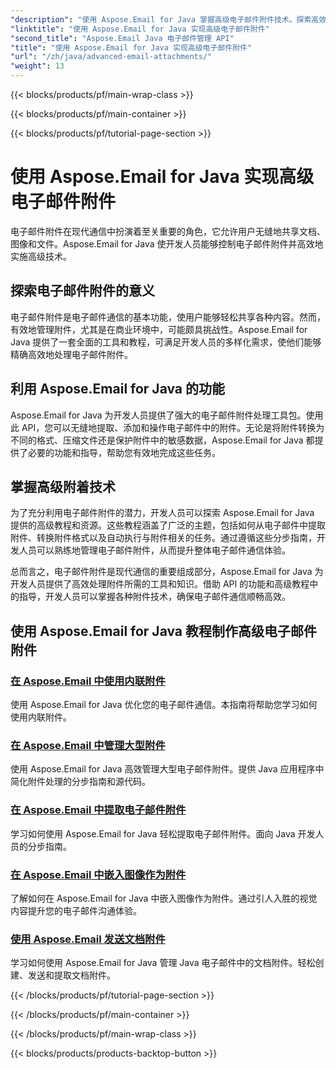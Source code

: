 ```yaml
---
"description": "使用 Aspose.Email for Java 掌握高级电子邮件附件技术。探索高效处理附件的教程。"
"linktitle": "使用 Aspose.Email for Java 实现高级电子邮件附件"
"second_title": "Aspose.Email Java 电子邮件管理 API"
"title": "使用 Aspose.Email for Java 实现高级电子邮件附件"
"url": "/zh/java/advanced-email-attachments/"
"weight": 13
---
```


{{< blocks/products/pf/main-wrap-class >}}

{{< blocks/products/pf/main-container >}}

{{< blocks/products/pf/tutorial-page-section >}}

# 使用 Aspose.Email for Java 实现高级电子邮件附件


电子邮件附件在现代通信中扮演着至关重要的角色，它允许用户无缝地共享文档、图像和文件。Aspose.Email for Java 使开发人员能够控制电子邮件附件并高效地实施高级技术。

## 探索电子邮件附件的意义

电子邮件附件是电子邮件通信的基本功能，使用户能够轻松共享各种内容。然而，有效地管理附件，尤其是在商业环境中，可能颇具挑战性。Aspose.Email for Java 提供了一套全面的工具和教程，可满足开发人员的多样化需求，使他们能够精确高效地处理电子邮件附件。

## 利用 Aspose.Email for Java 的功能

Aspose.Email for Java 为开发人员提供了强大的电子邮件附件处理工具包。使用此 API，您可以无缝地提取、添加和操作电子邮件中的附件。无论是将附件转换为不同的格式、压缩文件还是保护附件中的敏感数据，Aspose.Email for Java 都提供了必要的功能和指导，帮助您有效地完成这些任务。

## 掌握高级附着技术

为了充分利用电子邮件附件的潜力，开发人员可以探索 Aspose.Email for Java 提供的高级教程和资源。这些教程涵盖了广泛的主题，包括如何从电子邮件中提取附件、转换附件格式以及自动执行与附件相关的任务。通过遵循这些分步指南，开发人员可以熟练地管理电子邮件附件，从而提升整体电子邮件通信体验。

总而言之，电子邮件附件是现代通信的重要组成部分，Aspose.Email for Java 为开发人员提供了高效处理附件所需的工具和知识。借助 API 的功能和高级教程中的指导，开发人员可以掌握各种附件技术，确保电子邮件通信顺畅高效。

## 使用 Aspose.Email for Java 教程制作高级电子邮件附件
### [在 Aspose.Email 中使用内联附件](./working-with-inline-attachments/)
使用 Aspose.Email for Java 优化您的电子邮件通信。本指南将帮助您学习如何使用内联附件。
### [在 Aspose.Email 中管理大型附件](./managing-large-attachments/)
使用 Aspose.Email for Java 高效管理大型电子邮件附件。提供 Java 应用程序中简化附件处理的分步指南和源代码。
### [在 Aspose.Email 中提取电子邮件附件](./extracting-attachments-from-email-messages/)
学习如何使用 Aspose.Email for Java 轻松提取电子邮件附件。面向 Java 开发人员的分步指南。
### [在 Aspose.Email 中嵌入图像作为附件](./embedding-images-as-attachments/)
了解如何在 Aspose.Email for Java 中嵌入图像作为附件。通过引人入胜的视觉内容提升您的电子邮件沟通体验。
### [使用 Aspose.Email 发送文档附件](./using-aspose-email-for-document-attachments/)
学习如何使用 Aspose.Email for Java 管理 Java 电子邮件中的文档附件。轻松创建、发送和提取文档附件。

{{< /blocks/products/pf/tutorial-page-section >}}

{{< /blocks/products/pf/main-container >}}

{{< /blocks/products/pf/main-wrap-class >}}

{{< blocks/products/products-backtop-button >}}